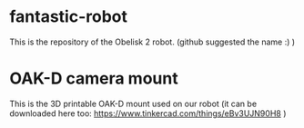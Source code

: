 # fantastic-robot
This is the repository of the Obelisk 2 robot. (github suggested the name :) )

# OAK-D camera mount
This is the 3D printable OAK-D mount used on our robot (it can be downloaded here too: https://www.tinkercad.com/things/eBv3UJN90H8 )
